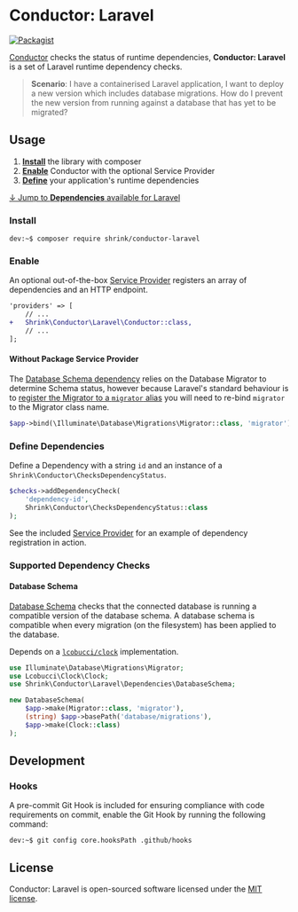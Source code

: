 # Conductor: Laravel

[![Packagist](https://img.shields.io/packagist/v/shrink/conductor-laravel.svg)][packagist]

[Conductor][conductor] checks the status of runtime dependencies, **Conductor:
Laravel** is a set of Laravel runtime dependency checks.

> **Scenario**: I have a containerised Laravel application, I want to deploy a
  new version which includes database migrations. How do I prevent the new
  version from running against a database that has yet to be migrated?

## Usage

1. [**Install**](#install) the library with composer
2. [**Enable**](#enable) Conductor with the optional Service Provider
3. [**Define**](#define-dependencies) your application's runtime dependencies

[&darr; Jump to **Dependencies** available for Laravel](#supported-dependencies)

### Install

```console
dev:~$ composer require shrink/conductor-laravel
```

### Enable

An optional out-of-the-box [Service Provider][service-providers] registers an
array of dependencies and an HTTP endpoint.

```diff
'providers' => [
    // ...
+   Shrink\Conductor\Laravel\Conductor::class,
    // ...
];
```

#### Without Package Service Provider

The [Database Schema dependency](#database-schema) relies on the Database
Migrator to determine Schema status, however because Laravel's standard
behaviour is to
[register the Migrator to a `migrator` alias][migrator-registration] you will
need to re-bind `migrator` to the Migrator class name.

```php
$app->bind(\Illuminate\Database\Migrations\Migrator::class, 'migrator');
```

### Define Dependencies

Define a Dependency with a string `id` and an instance of a
`Shrink\Conductor\ChecksDependencyStatus`.

```php
$checks->addDependencyCheck(
    'dependency-id',
    Shrink\Conductor\ChecksDependencyStatus::class
);
```

See the included [Service Provider][conductor.php] for an example of dependency
registration in action.

### Supported Dependency Checks

#### Database Schema

[Database Schema][database-schema-dependency] checks that the connected database
is running a compatible version of the database schema. A database schema is
compatible when every migration (on the filesystem) has been applied to the
database.

Depends on a [`lcobucci/clock`][lcobucci-clock] implementation.

```php
use Illuminate\Database\Migrations\Migrator;
use Lcobucci\Clock\Clock;
use Shrink\Conductor\Laravel\Dependencies\DatabaseSchema;

new DatabaseSchema(
    $app->make(Migrator::class, 'migrator'),
    (string) $app->basePath('database/migrations'),
    $app->make(Clock::class)
);
```

## Development

### Hooks

A pre-commit Git Hook is included for ensuring compliance with code
requirements on commit, enable the Git Hook by running the following command:

```console
dev:~$ git config core.hooksPath .github/hooks
```

## License

Conductor: Laravel is open-sourced software licensed under the
[MIT license][mit-license].

[conductor]: https://github.com/shrink/conductor
[packagist]: https://packagist.org/packages/shrink/conductor-laravel
[mit-license]: https://choosealicense.com/licenses/mit/
[service-providers]: https://laravel.com/docs/8.x/providers
[migrator-registration]: https://github.com/laravel/framework/blob/8.x/src/Illuminate/Database/MigrationServiceProvider.php
[database-schema-dependency]: src/Laravel/Dependencies/DatabaseSchema.php
[lcobucci-clock]: https://github.com/lcobucci/clock
[conductor.php]: src/Laravel/Conductor.php
